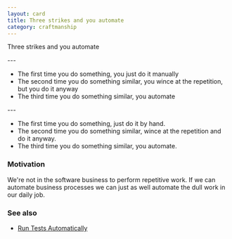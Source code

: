 ```yaml
---
layout: card
title: Three strikes and you automate
category: craftmanship
---
```

<p>Three strikes and you automate</p>
---
<ul>
<li>The first time you do something, you just do it manually</li>
<li>The second time you do something similar, you wince at the repetition, but you do it anyway</li>
<li>The third time you do something similar, you automate</li>
</ul>
---

* The first time you do something, just do it by hand.
* The second time you do something similar, wince at the repetition and do it anyway.
* The third time you do something similar, you automate.

### Motivation

We're not in the software business to perform repetitive work. If we can automate business processes we can just as well automate the dull work in our daily job.

### See also

* [Run Tests Automatically](run-tests-automatically)

